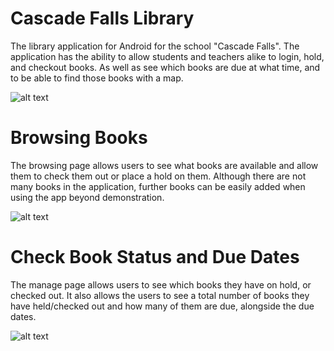 # Cascade Falls Library
The library application for Android for the school "Cascade Falls". The application has the ability to allow students and teachers alike to login, hold, and checkout books. As well as see which books are due at what time, and to be able to find those books with a map.

![alt text](https://cdn.discordapp.com/attachments/380444132989992963/408091124389904394/Screenshot_20180130-214602.png)

# Browsing Books
The browsing page allows users to see what books are available and allow them to check them out or place a hold on them. Although there are not many books in the application, further books can be easily added when using the app beyond demonstration.

![alt text](https://cdn.discordapp.com/attachments/380444132989992963/408091123060572160/Screenshot_20180130-214646.png)

# Check Book Status and Due Dates
The manage page allows users to see which books they have on hold, or checked out. It also allows the users to see a total number of books they have held/checked out and how many of them are due, alongside the due dates.

![alt text](hhttps://media.discordapp.net/attachments/380444132989992963/408070864702144524/Screenshot_20180130-202737.png?width=234&height=468)
